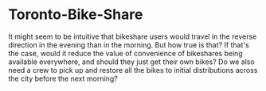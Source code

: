 # Toronto-Bike-Share
It might seem to be intuitive that bikeshare users would travel in the reverse direction in the evening than in the morning. But how true is that? If that's the case, would it reduce the value of convenience of bikeshares being available everywhere, and should they just get their own bikes? Do we also need a crew to pick up and restore all the bikes to initial distributions across the city before the next morning?
